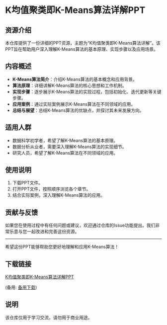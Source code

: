 # K均值聚类即K-Means算法详解PPT

## 资源介绍

本仓库提供了一份详细的PPT资源，主题为“K均值聚类即K-Means算法详解”。该PPT旨在帮助用户深入理解K-Means算法的基本原理、实现步骤以及应用场景。

## 内容概述

- **K-Means算法简介**：介绍K-Means算法的基本概念和应用背景。
- **算法原理**：详细讲解K-Means算法的核心思想和工作机制。
- **实现步骤**：逐步展示K-Means算法的实现过程，包括初始化、迭代更新等关键步骤。
- **应用案例**：通过实际案例展示K-Means算法在不同领域的应用。
- **总结与展望**：总结K-Means算法的优缺点，并探讨其未来发展方向。

## 适用人群

- 数据科学初学者，希望了解K-Means算法的基本原理。
- 数据分析从业者，需要深入理解K-Means算法的实现细节。
- 研究人员，希望了解K-Means算法在不同领域的应用。

## 使用说明

1. 下载PPT文件。
2. 打开PPT文件，按照顺序浏览各个章节。
3. 结合实际案例，深入理解K-Means算法的应用。

## 贡献与反馈

如果您在使用过程中有任何问题或建议，欢迎通过仓库的Issue功能提出。我们非常乐意与您一起改进和完善这份资源。

---

希望这份PPT能够帮助您更好地理解和应用K-Means算法！

## 下载链接
[K均值聚类即K-Means算法详解PPT](https://pan.quark.cn/s/81ab0365ecef) 

(备用: [备用下载](https://pan.baidu.com/s/1JerKX332JYUhqgN65T0Glw?pwd=1234))

## 说明

该仓库仅用于学习交流，请勿用于商业用途。
